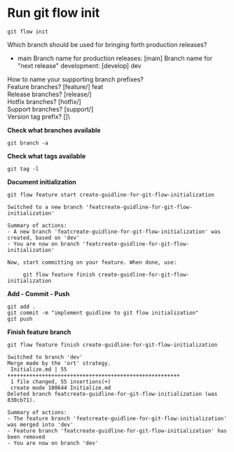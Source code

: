 # Run git flow init
```
git flow init
```

Which branch should be used for bringing forth production releases?
   - main
Branch name for production releases: [main]
Branch name for "next release" development: [develop] dev

How to name your supporting branch prefixes?\
Feature branches? [feature/] feat\
Release branches? [release/]\
Hotfix branches? [hotfix/]\
Support branches? [support/]\
Version tag prefix? []\


**Check what branches available**
```
git branch -a
```

**Check what tags available**
```
git tag -l
```

**Document initialization**
```
git flow feature start create-guidline-for-git-flow-initialization
```

```
Switched to a new branch 'featcreate-guidline-for-git-flow-initialization'

Summary of actions:
- A new branch 'featcreate-guidline-for-git-flow-initialization' was created, based on 'dev'
- You are now on branch 'featcreate-guidline-for-git-flow-initialization'

Now, start committing on your feature. When done, use:

     git flow feature finish create-guidline-for-git-flow-initialization
```
**Add - Commit - Push**
```
git add .
git commit -m "implement guidline to git flow initialization"
git push
```

**Finish feature branch**
```
git flow feature finish create-guidline-for-git-flow-initialization
```

```
Switched to branch 'dev'
Merge made by the 'ort' strategy.
 Initialize.md | 55 +++++++++++++++++++++++++++++++++++++++++++++++++++++++
 1 file changed, 55 insertions(+)
 create mode 100644 Initialize.md
Deleted branch featcreate-guidline-for-git-flow-initialization (was 830cb71).

Summary of actions:
- The feature branch 'featcreate-guidline-for-git-flow-initialization' was merged into 'dev'
- Feature branch 'featcreate-guidline-for-git-flow-initialization' has been removed
- You are now on branch 'dev'
```
